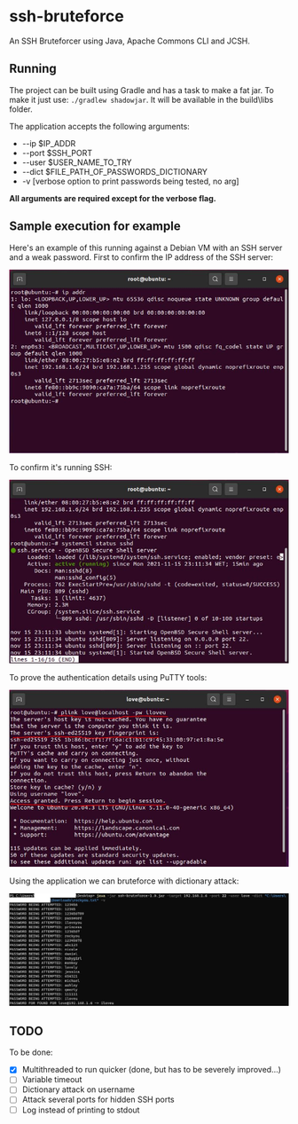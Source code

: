 # ssh-bruteforce
An SSH Bruteforcer using Java, Apache Commons CLI and JCSH.

## Running

The project can be built using Gradle and has a task to make a fat jar.
To make it just use: ```./gradlew shadowjar```. It will be available in the build\libs folder.

The application accepts the following arguments:
- --ip $IP_ADDR
- --port $SSH_PORT
- --user $USER_NAME_TO_TRY
- --dict $FILE_PATH_OF_PASSWORDS_DICTIONARY
- -v [verbose option to print passwords being tested, no arg]

**All arguments are required except for the verbose flag.**

## Sample execution for example
Here's an example of this running against a Debian VM with an SSH server and a weak password.
First to confirm the IP address of the SSH server:

![IP address of SSH Server](screenshots/ip_addr.JPG)

To confirm it's running SSH:

![SSH Server status](screenshots/ssh_serv.JPG)

To prove the authentication details using PuTTY tools:

![Proving SSH auth details](screenshots/proof_account.JPG)

Using the application we can bruteforce with dictionary attack:

![Example run](screenshots/proof_ssh.JPG)

## TODO
To be done:
- [x] Multithreaded to run quicker (done, but has to be severely improved...)
- [ ] Variable timeout
- [ ] Dictionary attack on username
- [ ] Attack several ports for hidden SSH ports
- [ ] Log instead of printing to stdout
